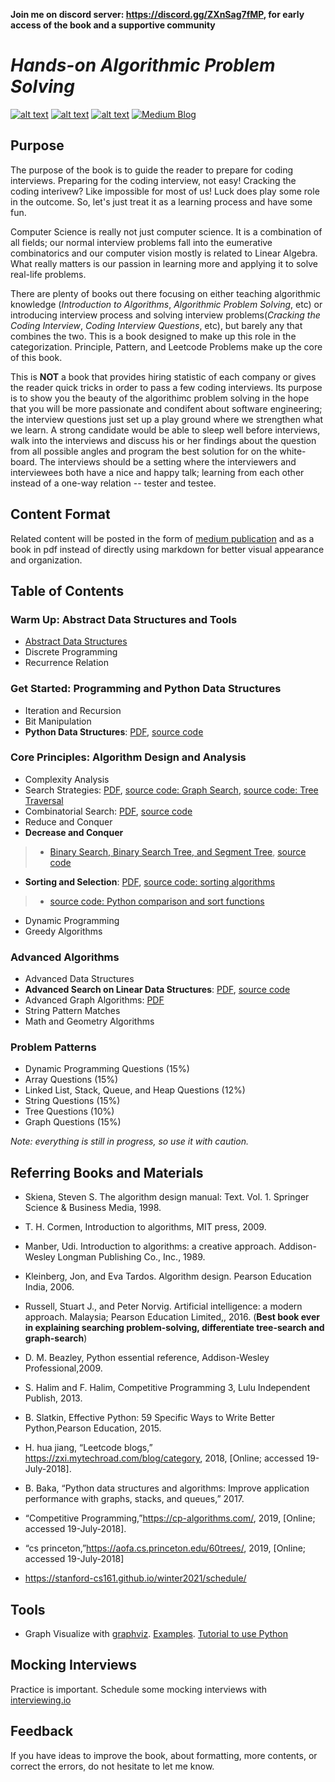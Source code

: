 **Join me on discord server: https://discord.gg/ZXnSag7fMP, for early access of the book and a supportive community**
# *Hands-on Algorithmic Problem Solving*




<!-- Please don't remove this: Grab your social icons from https://github.com/carlsednaoui/gitsocial -->

<!-- display the social media buttons in your README -->

[![alt text][3.1]][3]
[![alt text][1.1]][1]
[![alt text][2.1]][2]
[![Medium Blog][4.1]][4]

<!--[![alt text][5.1]][5]
[![alt text][6.1]][6]-->

<!-- links to social media icons -->
<!-- no need to change these -->

<!-- icons with padding -->

[1.1]: http://i.imgur.com/tXSoThF.png (twitter icon with padding)
[2.1]: http://i.imgur.com/P3YfQoD.png (facebook icon with padding)
[3.1]: https://www.iconfinder.com/icons/2329259/download/png/32 (google plus icon with padding)
[4.1]: https://img.icons8.com/ios-filled/28/000000/medium-monogram.png
<!--[4.1]: http://i.imgur.com/YckIOms.png (tumblr icon with padding)-->
<!--[5.1]: http://i.imgur.com/1AGmwO3.png (dribbble icon with padding)
[6.1]: http://i.imgur.com/0o48UoR.png (github icon with padding)-->

<!-- icons without padding -->

[1.2]: http://i.imgur.com/wWzX9uB.png (twitter icon without padding)
[2.2]: http://i.imgur.com/fep1WsG.png (facebook icon without padding)
[3.2]: http://i.imgur.com/VlgBKQ9.png (google plus icon without padding)
[4.2]: http://i.imgur.com/jDRp47c.png (tumblr icon without padding)
[5.2]: http://i.imgur.com/Vvy3Kru.png (dribbble icon without padding)
[6.2]: http://i.imgur.com/9I6NRUm.png (github icon without padding)


<!-- links to your social media accounts -->
<!-- update these accordingly -->

[1]: https://twitter.com/liyinscience
[2]: https://www.facebook.com/li.yin.355
[3]: https://www.linkedin.com/in/li-yin-00b0456b/
[4]: https://medium.com/algorithms-and-leetcode
[5]: http://dribbble.com/carlsednaoui
[6]: http://www.github.com/carlsednaoui

<!-- Please don't remove this: Grab your social icons from https://github.com/carlsednaoui/gitsocial -->

## Purpose
The purpose of the book is to guide the reader to prepare for coding interviews. Preparing for the coding interview, not easy! Cracking the coding interivew? Like impossible for most of us! Luck does play some role in the outcome. So, let's just treat it as a learning process and have some fun.

Computer Science is really not just computer science. It is a combination of all fields; our normal interview problems fall into the eumerative combinatorics and our computer vision mostly is related to Linear Algebra. What really matters is our passion in learning more and applying it to solve real-life problems. 

There are plenty of books out there focusing on either teaching algorithmic knowledge  (*Introduction to Algorithms*, *Algorithmic Problem Solving*, etc) or introducing interview process and solving interview problems(*Cracking the Coding Interview*, *Coding Interview Questions*, etc), but barely any that combines the two. This is a book designed to make up this role in the categorization. Principle, Pattern, and Leetcode Problems make up the core of this book.

<!---We guide the reader to master data structures, algorithm design and analysis, and problem-patterns through playing around with toy examples coded in Python thoroughly. Analyzing the behavior and computational complexity of more restricted and clearly-defined problems in the book helps lay the foundation of solving real-world problems which are more open and challenging. -->

This is **NOT** a book that provides hiring statistic of each company or gives the reader quick tricks in order to pass a few coding interviews.  Its purpose is to show you the beauty of the algorithimc problem solving in the hope that you will be more passionate and condifent about software engineering; the interview questions just set up a play ground where we strengthen what we learn. A strong candidate would be able to sleep well before interviews, walk into the interviews and discuss his or her findings about the question from all possible angles and program the best solution for on the white-board. The interviews should be a setting where the interviewers and interviewees both have a nice and happy talk; learning from each other instead of a one-way relation -- tester and testee. 

<!---## Progress
I'm currently in full strength finalizing and finishing the book, it will likely to be published at the beignning of 2020. This repo is not well-maintenanced, but I will keep it up when I feel the content is nice and ready. You can view the [current version](https://drive.google.com/file/d/1AH0Hc9sLknLt1Wz4md0wTH2s6JhFCTgz/view?usp=sharing)  through google drive sharable link.-->

## Content Format
Related content will be posted in the form of [medium publication](https://medium.com/algorithms-and-leetcode) and as a book in pdf instead of directly using markdown for better visual appearance and organization. 

## Table of Contents

<!---[Sample code](https://github.com/liyin2015/Algorithms-and-LeetCode/tree/master/Colab%20Codes/Colab%20Notebooks) used in each chapter of this part (only a small part right now).--->
### Warm Up: Abstract Data Structures and Tools
* [Abstract Data Structures](https://github.com/liyin2015/Algorithms-and-Coding-Interviews/blob/master/Abstract%20Data%20Structures.pdf)
* Discrete Programming
* Recurrence Relation

### Get Started: Programming and Python Data Structures
* Iteration and Recursion
* Bit Manipulation
* **Python Data Structures**: [PDF](https://github.com/liyin2015/Algorithms-and-Coding-Interviews/blob/master/Python%20Data%20Structure.pdf), [source code](https://nbviewer.jupyter.org/github/liyin2015/Algorithms-and-Coding-Interviews/blob/master/chapter_python_datastrcutures.ipynb)

### Core Principles: Algorithm Design and Analysis
* Complexity Analysis
* Search Strategies: [PDF](https://github.com/liyin2015/Algorithms-and-Coding-Interviews/blob/master/search_strategies.pdf), [source code: Graph Search](https://nbviewer.jupyter.org/github/liyin2015/Algorithms-and-Coding-Interviews/blob/master/chapter_search_strategies.ipynb), [source code: Tree Traversal](https://nbviewer.jupyter.org/github/liyin2015/Algorithms-and-Coding-Interviews/blob/master/chapter_tree_data_structure_and_traversal.ipynb)
* Combinatorial Search: [PDF](https://github.com/liyin2015/Algorithms-and-Coding-Interviews/blob/master/combinatorial_search.pdf), [source code](https://github.com/liyin2015/Algorithms-and-Coding-Interviews/blob/master/chapter_combinatorial_search.ipynb)
* Reduce and Conquer
* **Decrease and Conquer**
> * [Binary Search, Binary Search Tree, and Segment Tree](https://github.com/liyin2015/Algorithms-and-Coding-Interviews/blob/master/decrease_and_conquer.pdf), [source code](https://nbviewer.jupyter.org/github/liyin2015/Algorithms-and-Coding-Interviews/blob/master/chapter_decrease_and_conquer.ipynb)
* **Sorting and Selection**: [PDF](https://github.com/liyin2015/Algorithms-and-Coding-Interviews/blob/master/sorting_algorithms_with_python3.pdf), [source code: sorting algorithms](https://nbviewer.jupyter.org/github/liyin2015/Algorithms-and-Coding-Interviews/blob/master/chapter_sorting_and_selection_algorithms.ipynb)
> * [source code: Python comparison and sort functions](https://nbviewer.jupyter.org/github/liyin2015/Algorithms-and-Coding-Interviews/blob/master/chapter_python_comparison_sorting.ipynb)
* Dynamic Programming
* Greedy Algorithms

### Advanced Algorithms 
* Advanced Data Structures
* **Advanced Search on Linear Data Structures**: [PDF](https://github.com/liyin2015/Algorithms-and-Coding-Interviews/blob/master/advanced_search_on_linear_data_structures.pdf), [source code](https://nbviewer.jupyter.org/github/liyin2015/Algorithms-and-Coding-Interviews/blob/master/Advanced_Search_on_Linear_Data_Structures.ipynb)
* Advanced Graph Algorithms: [PDF](https://github.com/liyin2015/Algorithms-and-Coding-Interviews/blob/master/chapters_pdf/chapter_advanced_graph_algorithm.pdf)
* String Pattern Matches
* Math and Geometry Algorithms

### Problem Patterns
* Dynamic Programming Questions (15%)
* Array Questions (15%)
* Linked List, Stack, Queue, and Heap Questions (12%)
* String Questions (15%)
* Tree Questions (10%)
* Graph Questions (15%)

<!---## Data Structures
* [Heap and Priority Queue](https://github.com/liyin2015/Algorithms-and-LeetCode/blob/master/heap_priority_queue.pdf)

* [Bit Manipulation](https://github.com/liyin2015/Algorithms-and-LeetCode/blob/master/bit%20manipulation.pdf)
* [Linear Data Structures](https://github.com/liyin2015/Algorithms-and-Coding-Interviews/blob/master/linear_data_structure.pdf)
* Complete Search
    
    
## Complete Search
* [Binary Search](https://github.com/liyin2015/Algorithms-and-LeetCode/blob/master/binary_search.pdf)
* [Two Pointer Techniques](https://github.com/liyin2015/Algorithms-and-LeetCode/blob/master/two_pointer.pdf)
* [Backtracking](https://github.com/liyin2015/Algorithms-and-Coding-Interviews/blob/master/backtracking.pdf)



## Problem Patterns
* [Tree Questions](https://github.com/liyin2015/Algorithms-and-LeetCode/blob/master/tree_questions.pdf)*/
-->

*Note: everything is still in progress, so use it with caution.*

## Referring Books and Materials

* Skiena, Steven S. The algorithm design manual: Text. Vol. 1. Springer Science & Business Media, 1998.

* T. H. Cormen, Introduction to algorithms, MIT press, 2009.

* Manber, Udi. Introduction to algorithms: a creative approach. Addison-Wesley Longman Publishing Co., Inc., 1989.

* Kleinberg, Jon, and Eva Tardos. Algorithm design. Pearson Education India, 2006.

* Russell, Stuart J., and Peter Norvig. Artificial intelligence: a modern approach. Malaysia; Pearson Education Limited,, 2016. (**Best book ever in explaining searching problem-solving, differentiate tree-search and graph-search**)

* D. M. Beazley, Python essential reference, Addison-Wesley Professional,2009.

* S. Halim and F. Halim, Competitive Programming 3, Lulu Independent
Publish, 2013.

* B. Slatkin, Effective Python: 59 Specific Ways to Write Better Python,Pearson Education, 2015.

* H. hua jiang, “Leetcode blogs,” https://zxi.mytechroad.com/blog/category, 2018, [Online; accessed 19-July-2018].

* B. Baka, “Python data structures and algorithms: Improve application performance with graphs, stacks, and queues,” 2017.

* “Competitive  Programming,”https://cp-algorithms.com/,  2019, [Online; accessed 19-July-2018].

* “cs  princeton,”https://aofa.cs.princeton.edu/60trees/,  2019,
[Online; accessed 19-July-2018]
* https://stanford-cs161.github.io/winter2021/schedule/

## Tools
* Graph Visualize with [graphviz](http://www.webgraphviz.com/). [Examples](https://graphs.grevian.org/example). [Tutorial to use Python](https://graphviz.readthedocs.io/en/stable/manual.html)

## Mocking Interviews
Practice is important. Schedule some mocking interviews with [interviewing.io](https://interviewing.io/)



## Feedback
If you have ideas to improve the book, about formatting, more contents, or correct the errors, do not hesitate to let me know. 

<!---## Copyright
The book is copyrighed and protected, please do not spread without permission. ---!>
